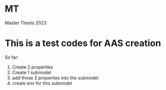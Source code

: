 # MT
Master Thesis 2023
# This is a test codes for AAS creation

So far: 
1) Create 2 properties
2) Create 1 submodel
3) add those 2 properties into the submodel
4) create env for this submodel
